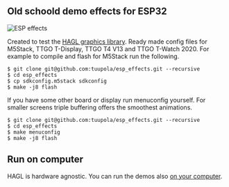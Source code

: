 ## Old schoold demo effects for ESP32

![ESP effects](https://appelsiini.net/img/2020/esp-effects.jpg)

Created to test the [HAGL graphics library](https://github.com/tuupola/hagl). Ready made config files for M5Stack, TTGO T-Display, TTGO T4 V13 and TTGO T-Watch 2020. For example to compile and flash for M5Stack run the following.

```
$ git clone git@github.com:tuupola/esp_effects.git --recursive
$ cd esp_effects
$ cp sdkconfig.m5stack sdkconfig
$ make -j8 flash
```

If you have some other board or display run menuconfig yourself. For smaller screens triple buffering offers the smoothest animations.

```
$ git clone git@github.com:tuupola/esp_effects.git --recursive
$ cd esp_effects
$ make menuconfig
$ make -j8 flash
```

## Run on computer

HAGL is hardware agnostic. You can run the demos also [on your computer](https://github.com/tuupola/sdl2_effects).

